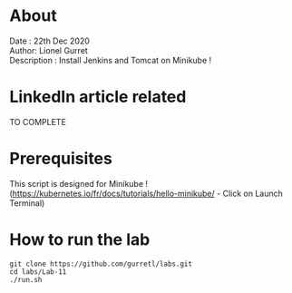 # About
Date : 22th Dec 2020  
Author: Lionel Gurret  
Description : Install Jenkins and Tomcat on Minikube !
# LinkedIn article related
TO COMPLETE
# Prerequisites
This script is designed for Minikube !  
(https://kubernetes.io/fr/docs/tutorials/hello-minikube/ - Click on Launch Terminal)  
# How to run the lab
`git clone https://github.com/gurretl/labs.git`  
`cd labs/Lab-11`  
`./run.sh`


